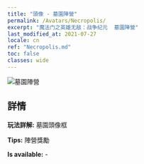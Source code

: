 ```yaml
---
title: "頭像 - 墓園陣營"
permalink: /Avatars/Necropolis/
excerpt: "魔法门之英雄无敌：战争纪元  墓園陣營"
last_modified_at: 2021-07-27
locale: cn
ref: "Necropolis.md"
toc: false
classes: wide
---
```

 ![墓園陣營](/images/a/avatarFrame_13.png)

## 詳情

 **玩法詳解:** 墓園頭像框 

 **Tips:** 陣營獎勵 

 **Is available:**  - 

